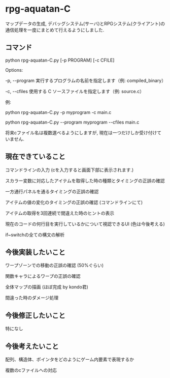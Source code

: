 # rpg-aquatan-C

マップデータの生成, デバッグシステム(サーバ)とRPGシステム(クライアント)の通信処理を一度にまとめて行えるようにしました.

## コマンド
python rpg-aquatan-C.py [-p PROGRAM] [-c CFILE]

Options:

  -p, --program    実行するプログラムの名前を指定します（例: compiled_binary）
  
  -c, --cfiles     使用する C ソースファイルを指定します（例: source.c）

例:

  python rpg-aquatan-C.py -p myprogram -c main.c
  
  python rpg-aquatan-C.py --program myprogram --cfiles main.c

将来cファイル名は複数選べるようにしますが, 現在は一つだけしか受け付けていません.

## 現在できていること
コマンドラインの入力 (cを入力すると画面下部に表示されます.)

スカラー変数に対応したアイテムを取得した時の種類とタイミングの正誤の確認

一方通行パネルを通るタイミングの正誤の確認

アイテムの値の変化のタイミングの正誤の確認 (コマンドラインにて)

アイテムの取得を3回連続で間違えた時のヒントの表示

現在のコードの何行目を実行しているかについて視認できるUI (色は今後考える)

if~switchの全ての構文の解析

## 今後実装したいこと
ワープゾーンでの移動の正誤の確認 (50%ぐらい)

関数キャラによるワープの正誤の確認

全体マップの描画 (ほぼ完成 by kondo君) 

間違った時のダメージ処理

## 今後修正したいこと
特になし

## 今後考えたいこと
配列、構造体、ポインタをどのようにゲーム内要素で表現するか

複数のcファイルへの対応

